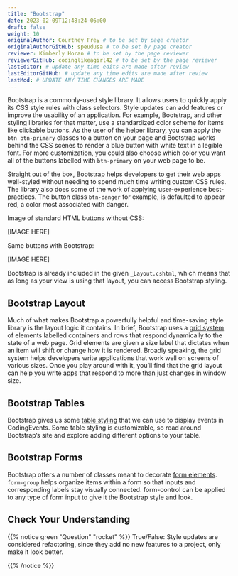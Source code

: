 ```yaml
---
title: "Bootstrap"
date: 2023-02-09T12:48:24-06:00
draft: false
weight: 10
originalAuthor: Courtney Frey # to be set by page creator
originalAuthorGitHub: speudusa # to be set by page creator
reviewer: Kimberly Horan # to be set by the page reviewer
reviewerGitHub: codinglikeagirl42 # to be set by the page reviewer
lastEditor: # update any time edits are made after review
lastEditorGitHub: # update any time edits are made after review
lastMod: # UPDATE ANY TIME CHANGES ARE MADE
---
```


Bootstrap is a commonly-used style library. It allows users to quickly apply its CSS style rules with class selectors. Style updates can add features or improve the usability of an application. For example, Bootstrap, and other styling libraries for that matter, use a standardized color scheme for items like clickable buttons. As the user of the helper library, you can apply the `btn btn-primary` classes to a button on your page and Bootstrap works behind the CSS scenes to render a blue button with white text in a legible font. For more customization, you could also choose which color you want all of the buttons labelled with `btn-primary` on your web page to be.

Straight out of the box, Bootstrap helps developers to get their web apps well-styled without needing to spend much time writing custom CSS rules. The library also does some of the work of applying user-experience best-practices. The button class `btn-danger` for example, is defaulted to appear red, a color most associated with danger.

Image of standard HTML buttons without CSS:

[IMAGE HERE]

Same buttons with Bootstrap:

[IMAGE HERE]

Bootstrap is already included in the given `_Layout.cshtml`, which means that as long as your view is using that layout, you can access Bootstrap styling.

## Bootstrap Layout
Much of what makes Bootstrap a powerfully helpful and time-saving style library is the layout logic it contains. In brief, Bootstrap uses a [grid system](https://getbootstrap.com/docs/4.4/layout/grid/) of elements labelled containers and rows that respond dynamically to the state of a web page. Grid elements are given a size label that dictates when an item will shift or change how it is rendered. Broadly speaking, the grid system helps developers write applications that work well on screens of various sizes. Once you play around with it, you’ll find that the grid layout can help you write apps that respond to more than just changes in window size.

## Bootstrap Tables
Bootstrap gives us some [table styling](https://getbootstrap.com/docs/4.4/content/tables/) that we can use to display events in CodingEvents. Some table styling is customizable, so read around Bootstrap’s site and explore adding different options to your table.

## Bootstrap Forms
Bootstrap offers a number of classes meant to decorate [form elements](https://getbootstrap.com/docs/4.4/components/forms/). `form-group` helps organize items within a form so that inputs and corresponding labels stay visually connected. form-control can be applied to any type of form input to give it the Bootstrap style and look.

## Check Your Understanding

{{% notice green "Question" "rocket" %}}
True/False: Style updates are considered refactoring, since they add no new features to a project, only make it look better.

<!-- ans: false, style contributes to user interaction and experience and updates are therefore not refactoring -->
{{% /notice %}}
